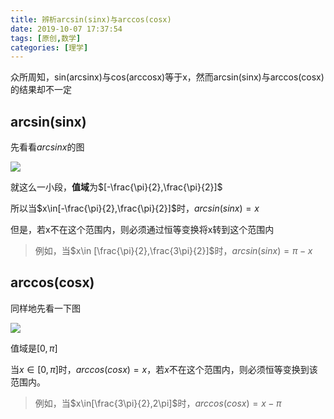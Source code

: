 ```yaml
---
title: 辨析arcsin(sinx)与arccos(cosx)
date: 2019-10-07 17:37:54
tags: [原创,数学]
categories: [理学]
---
```


众所周知，sin(arcsinx)与cos(arccosx)等于x，然而arcsin(sinx)与arccos(cosx)的结果却不一定

<!--more-->

## arcsin(sinx)

先看看$arcsinx$的图

![](https://tappat-1300227703.cos.ap-guangzhou.myqcloud.com/picture/math/arcsinx.png)

就这么一小段，**值域**为$[-\frac{\pi}{2},\frac{\pi}{2}]$

所以当$x\in[-\frac{\pi}{2},\frac{\pi}{2}]$时，$arcsin(sinx)=x$

但是，若x不在这个范围内，则必须通过恒等变换将x转到这个范围内

> 例如，当$x\in [\frac{\pi}{2},\frac{3\pi}{2}]$时，$arcsin(sinx)=\pi-x$



## arccos(cosx)

同样地先看一下图

![](https://tappat-1300227703.cos.ap-guangzhou.myqcloud.com/picture/math/arccosx.png)

值域是$[0,\pi]$

当$x\in[0,\pi]$时，$arccos(cosx)=x$，若$x$不在这个范围内，则必须恒等变换到该范围内。

> 例如，当$x\in[\frac{3\pi}{2},2\pi]$时，$arccos(cosx)=x-\pi$